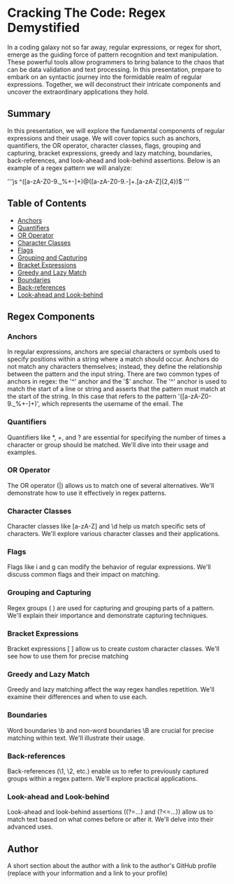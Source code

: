 # Cracking The Code: Regex Demystified

In a coding galaxy not so far away, regular expressions, or regex for short, emerge as the guiding force of pattern recognition and text manipulation. These powerful tools allow programmers to bring balance to the chaos that can be data validation and text processing. In this presentation, prepare to embark on an syntactic journey into the formidable realm of regular expressions. Together, we will deconstruct their intricate components and uncover the extraordinary applications they hold.

## Summary

In this presentation, we will explore the fundamental components of regular expressions and their usage. We will cover topics such as anchors, quantifiers, the OR operator, character classes, flags, grouping and capturing, bracket expressions, greedy and lazy matching, boundaries, back-references, and look-ahead and look-behind assertions. Below is an example of a regex pattern we will analyze:

'''js
^([a-zA-Z0-9._%+-]+)@([a-zA-Z0-9.-]+\.[a-zA-Z]{2,4})$
'''

## Table of Contents

- [Anchors](#anchors)
- [Quantifiers](#quantifiers)
- [OR Operator](#or-operator)
- [Character Classes](#character-classes)
- [Flags](#flags)
- [Grouping and Capturing](#grouping-and-capturing)
- [Bracket Expressions](#bracket-expressions)
- [Greedy and Lazy Match](#greedy-and-lazy-match)
- [Boundaries](#boundaries)
- [Back-references](#back-references)
- [Look-ahead and Look-behind](#look-ahead-and-look-behind)

## Regex Components

### Anchors

In regular expressions, anchors are special characters or symbols used to specify positions within a string where a match should occur. Anchors do not match any characters themselves; instead, they define the relationship between the pattern and the input string. There are two common types of anchors in regex: the '^' anchor and the '$' anchor.  The '^' anchor is used to match the start of a line or string and asserts that the pattern must match at the start of the string.  In this case that refers to the pattern '([a-zA-Z0-9._%+-]+)', which represents the username of the email.  The 

### Quantifiers

Quantifiers like *, +, and ? are essential for specifying the number of times a character or group should be matched. We'll dive into their usage and examples.

### OR Operator

The OR operator (|) allows us to match one of several alternatives. We'll demonstrate how to use it effectively in regex patterns.

### Character Classes

Character classes like [a-zA-Z] and \d help us match specific sets of characters. We'll explore various character classes and their applications.

### Flags

Flags like i and g can modify the behavior of regular expressions. We'll discuss common flags and their impact on matching.

### Grouping and Capturing

Regex groups ( ) are used for capturing and grouping parts of a pattern. We'll explain their importance and demonstrate capturing techniques.

### Bracket Expressions

Bracket expressions [ ] allow us to create custom character classes. We'll see how to use them for precise matching

### Greedy and Lazy Match

Greedy and lazy matching affect the way regex handles repetition. We'll examine their differences and when to use each.

### Boundaries

Word boundaries \b and non-word boundaries \B are crucial for precise matching within text. We'll illustrate their usage.

### Back-references

Back-references (\1, \2, etc.) enable us to refer to previously captured groups within a regex pattern. We'll explore practical applications.

### Look-ahead and Look-behind

Look-ahead and look-behind assertions ((?=...) and (?<=...)) allow us to match text based on what comes before or after it. We'll delve into their advanced uses.

## Author

A short section about the author with a link to the author's GitHub profile (replace with your information and a link to your profile)
